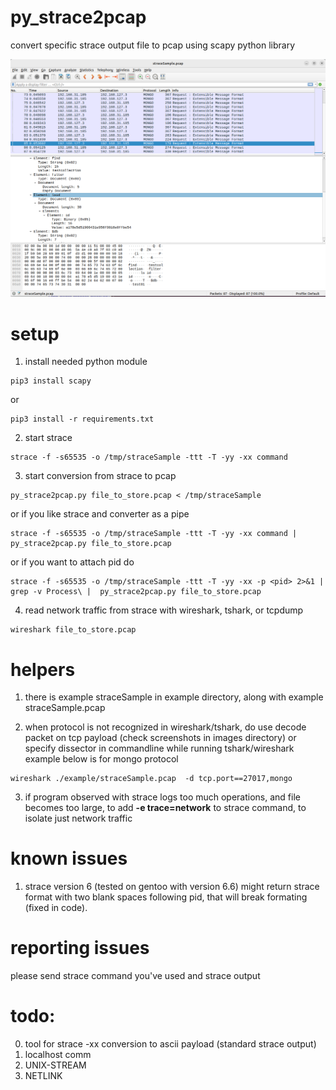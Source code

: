# py_strace2pcap
convert specific strace output file to pcap using scapy python library

![example wireshark](https://github.com/comboshreddies/py-strace2pcap/blob/main/images/mongo_find.png?raw=true)


# setup
1) install needed python module
```console
pip3 install scapy
```
or
```console
pip3 install -r requirements.txt
```
2) start strace
```console
strace -f -s65535 -o /tmp/straceSample -ttt -T -yy -xx command
```
3) start conversion from strace to pcap
```console
py_strace2pcap.py file_to_store.pcap < /tmp/straceSample
```
or if you like strace and converter as a pipe
```console
strace -f -s65535 -o /tmp/straceSample -ttt -T -yy -xx command | py_strace2pcap.py file_to_store.pcap
```
or if you want to attach pid do
```console
strace -f -s65535 -o /tmp/straceSample -ttt -T -yy -xx -p <pid> 2>&1 | grep -v Process\ |  py_strace2pcap.py file_to_store.pcap
```
4) read network traffic from strace with wireshark, tshark, or tcpdump
```console
wireshark file_to_store.pcap
```

# helpers
1) there is example straceSample in example directory, along with example straceSample.pcap

2) when protocol is not recognized in wireshark/tshark, do use decode packet on tcp payload (check screenshots in images directory)
or specify dissector in commandline while running tshark/wireshark
example below is for mongo protocol
```console
wireshark ./example/straceSample.pcap  -d tcp.port==27017,mongo 
```
3) if program observed with strace logs too much operations, and file becomes too large, to add **-e trace=network** to strace command, to isolate just network traffic


# known issues
1) strace version 6 (tested on gentoo with version 6.6) might return strace format with two blank spaces following pid,
that will break formating (fixed in code). 

# reporting issues
please send strace command you've used and strace output

# todo:
0) tool for strace -xx conversion to ascii payload (standard strace output)
1) localhost comm
2) UNIX-STREAM
3) NETLINK

